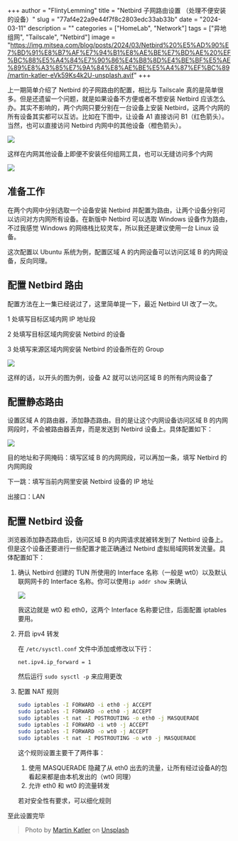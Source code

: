 +++
author = "FlintyLemming"
title = "Netbird 子网路由设置 （处理不便安装的设备）"
slug = "77af4e22a9e44f7f8c2803edc33ab33b"
date = "2024-03-11"
description = ""
categories = ["HomeLab", "Network"]
tags = ["异地组网", "Tailscale", "Netbird"]
image = "https://img.mitsea.com/blog/posts/2024/03/Netbird%20%E5%AD%90%E7%BD%91%E8%B7%AF%E7%94%B1%E8%AE%BE%E7%BD%AE%20%EF%BC%88%E5%A4%84%E7%90%86%E4%B8%8D%E4%BE%BF%E5%AE%89%E8%A3%85%E7%9A%84%E8%AE%BE%E5%A4%87%EF%BC%89/martin-katler-eVk59Ks4k2U-unsplash.avif"
+++

上一期简单介绍了 Netbird 的子网路由的配置，相比与 Tailscale 真的是简单很多。但是还遗留一个问题，就是如果设备不方便或者不想安装 Netbird 应该怎么办。其实不影响的，两个内网只要分别在一台设备上安装 Netbird，这两个内网的所有设备其实都可以互访。比如在下图中，让设备 A1 直接访问 B1（红色箭头）。当然，也可以直接访问 Netbird 内网中的其他设备（橙色箭头）。

![](https://img.mitsea.com/blog/posts/2024/03/Netbird%20%E5%AD%90%E7%BD%91%E8%B7%AF%E7%94%B1%E8%AE%BE%E7%BD%AE%20%EF%BC%88%E5%A4%84%E7%90%86%E4%B8%8D%E4%BE%BF%E5%AE%89%E8%A3%85%E7%9A%84%E8%AE%BE%E5%A4%87%EF%BC%89/Netbird_%25E5%2586%2585%25E7%25BD%2591%25E8%25B7%25AF%25E7%2594%25B1.avif)

这样在内网其他设备上即便不安装任何组网工具，也可以无缝访问多个内网

![](https://img.mitsea.com/blog/posts/2024/03/Netbird%20%E5%AD%90%E7%BD%91%E8%B7%AF%E7%94%B1%E8%AE%BE%E7%BD%AE%20%EF%BC%88%E5%A4%84%E7%90%86%E4%B8%8D%E4%BE%BF%E5%AE%89%E8%A3%85%E7%9A%84%E8%AE%BE%E5%A4%87%EF%BC%89/Untitled.avif)

## 准备工作

在两个内网中分别选取一个设备安装 Netbird 并配置为路由，让两个设备分别可以访问对方内网所有设备。在新版中 Netbird 可以选取 Windows 设备作为路由，不过我感觉 Windows 的网络栈比较灵车，所以我还是建议使用一台 Linux 设备。

这次配置以 Ubuntu 系统为例，配置区域 A 的内网设备可以访问区域 B 的内网设备，反向同理。

## 配置 Netbird 路由

配置方法在上一集已经说过了，这里简单提一下，最近 Netbird UI 改了一次。

1 处填写目标区域内网 IP 地址段

2 处填写目标区域内网安装 Netbird 的设备

3 处填写来源区域内网安装 Netbird 的设备所在的 Group

![](https://img.mitsea.com/blog/posts/2024/03/Netbird%20%E5%AD%90%E7%BD%91%E8%B7%AF%E7%94%B1%E8%AE%BE%E7%BD%AE%20%EF%BC%88%E5%A4%84%E7%90%86%E4%B8%8D%E4%BE%BF%E5%AE%89%E8%A3%85%E7%9A%84%E8%AE%BE%E5%A4%87%EF%BC%89/Untitled%201.avif)

这样的话，以开头的图为例，设备 A2 就可以访问区域 B 的所有内网设备了

## 配置静态路由

设置区域 A 的路由器，添加静态路由。目的是让这个内网设备访问区域 B 的内网网段时，不会被路由器丢弃，而是发送到 Netbird 设备上。具体配置如下：

![](https://img.mitsea.com/blog/posts/2024/03/Netbird%20%E5%AD%90%E7%BD%91%E8%B7%AF%E7%94%B1%E8%AE%BE%E7%BD%AE%20%EF%BC%88%E5%A4%84%E7%90%86%E4%B8%8D%E4%BE%BF%E5%AE%89%E8%A3%85%E7%9A%84%E8%AE%BE%E5%A4%87%EF%BC%89/Untitled%202.avif)

目的地址和子网掩码：填写区域 B 的内网网段，可以再加一条，填写 Netbird 的内网网段

下一跳：填写当前内网里安装 Netbird 设备的 IP 地址

出接口：LAN

## 配置 Netbird 设备

浏览器添加静态路由后，访问区域 B 的内网请求就被转发到了 Netbird 设备上。但是这个设备还要进行一些配置才能正确通过 Netbird 虚拟局域网转发流量。具体配置如下：

1. 确认 Netbird 创建的 TUN 所使用的 Interface 名称（一般是 wt0）以及默认联网网卡的 Interface 名称。你可以使用`ip addr show` 来确认
    
    ![](https://img.mitsea.com/blog/posts/2024/03/Netbird%20%E5%AD%90%E7%BD%91%E8%B7%AF%E7%94%B1%E8%AE%BE%E7%BD%AE%20%EF%BC%88%E5%A4%84%E7%90%86%E4%B8%8D%E4%BE%BF%E5%AE%89%E8%A3%85%E7%9A%84%E8%AE%BE%E5%A4%87%EF%BC%89/Untitled%203.avif)
    
    我这边就是 wt0 和 eth0，这两个 Interface 名称要记住，后面配置 iptables 要用。
    
2. 开启 ipv4 转发
    
    在 `/etc/sysctl.conf` 文件中添加或修改以下行：
    
    ```
    net.ipv4.ip_forward = 1
    ```
    
    然后运行 `sudo sysctl -p` 来应用更改
    
3. 配置 NAT 规则
    
    ```bash
    sudo iptables -I FORWARD -i eth0 -j ACCEPT
    sudo iptables -I FORWARD -o eth0 -j ACCEPT
    sudo iptables -t nat -I POSTROUTING -o eth0 -j MASQUERADE
    sudo iptables -I FORWARD -i wt0 -j ACCEPT
    sudo iptables -I FORWARD -o wt0 -j ACCEPT
    sudo iptables -t nat -I POSTROUTING -o wt0 -j MASQUERADE
    ```
    
    这个规则设置主要干了两件事：
    
    1. 使用 MASQUERADE 隐藏了从 eth0 出去的流量，让所有经过设备A的包看起来都是由本机发出的（wt0 同理）
    2. 允许 eth0 和 wt0 的流量转发
    
    若对安全性有要求，可以细化规则
    

至此设置完毕

> Photo by [Martin Katler](https://unsplash.com/@martinkatler?utm_content=creditCopyText&utm_medium=referral&utm_source=unsplash) on [Unsplash](https://unsplash.com/photos/a-close-up-of-a-blue-and-purple-object-eVk59Ks4k2U?utm_content=creditCopyText&utm_medium=referral&utm_source=unsplash)
  